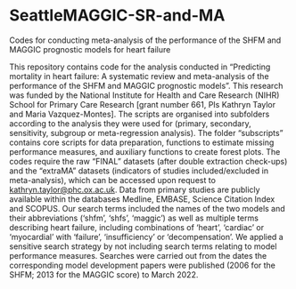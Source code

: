 # SeattleMAGGIC-SR-and-MA
Codes for conducting meta-analysis of the performance of the SHFM and MAGGIC prognostic models for heart failure

This repository contains code for the analysis conducted in “Predicting mortality in heart failure: A systematic review and meta-analysis of the performance of the SHFM and MAGGIC prognostic models”. This research was funded by the National Institute for Health and Care Research (NIHR) School for Primary Care Research [grant number 661, PIs Kathryn Taylor and Maria Vazquez-Montes]. The scripts are organised into subfolders according to the analysis they were used for (primary, secondary, sensitivity, subgroup or meta-regression analysis). The folder “subscripts” contains core scripts for data preparation, functions to estimate missing performance measures, and auxiliary functions to create forest plots. The codes require the raw “FINAL” datasets (after double extraction check-ups) and the “extraMA” datasets (indicators of studies included/excluded in meta-analysis), which can be accessed upon request to kathryn.taylor@phc.ox.ac.uk. Data from primary studies are publicly available within the databases Medline, EMBASE, Science Citation Index and SCOPUS. Our search terms included the names of the two models and their abbreviations (‘shfm’, ‘shfs’, ‘maggic’) as well as multiple terms describing heart failure, including combinations of ‘heart’, ‘cardiac’ or ‘myocardial’ with ‘failure’, ‘insufficiency’ or ‘decompensation’. We applied a sensitive search strategy by not including search terms relating to model performance measures. Searches were carried out from the dates the corresponding model development papers were published (2006 for the SHFM; 2013 for the MAGGIC score) to March 2022.     
